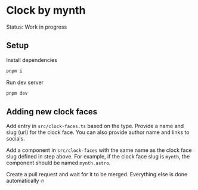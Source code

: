 # Clock by mynth

Status: Work in progress

## Setup

Install dependencies

```bash
pnpm i
```

Run dev server

```bash
pnpm dev
```

## Adding new clock faces

Add entry in `src/clock-faces.ts` based on the type. Provide a name and slug (url) for the clock face. You can also provide author name and links to socials.

Add a component in `src/clock-faces` with the same name as the clock face slug defined in step above. For example, if the clock face slug is `mynth`, the component should be named `mynth.astro`.

Create a pull request and wait for it to be merged. Everything else is done automatically 🔥
